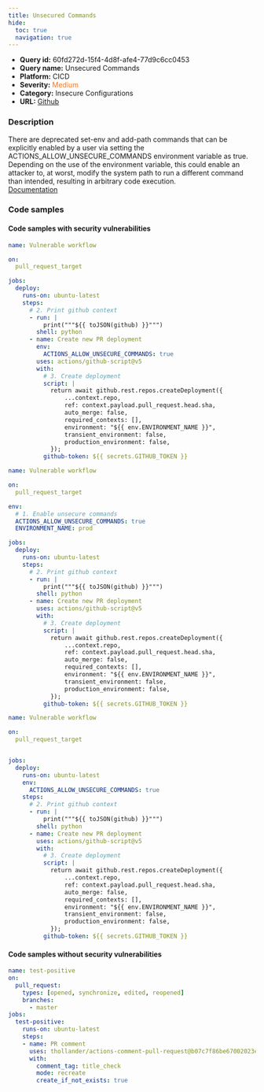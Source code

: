 ```yaml
---
title: Unsecured Commands
hide:
  toc: true
  navigation: true
---
```


<style>
  .highlight .hll {
    background-color: #ff171742;
  }
  .md-content {
    max-width: 1100px;
    margin: 0 auto;
  }
</style>

-   **Query id:** 60fd272d-15f4-4d8f-afe4-77d9c6cc0453
-   **Query name:** Unsecured Commands
-   **Platform:** CICD
-   **Severity:** <span style="color:#ff7213">Medium</span>
-   **Category:** Insecure Configurations
-   **URL:** [Github](https://github.com/Checkmarx/kics/tree/master/assets/queries/cicd/github/unsecured_commands)

### Description
There are deprecated set-env and add-path commands that can be explicitly enabled by a user via setting the ACTIONS_ALLOW_UNSECURE_COMMANDS environment variable as true. Depending on the use of the environment variable, this could enable an attacker to, at worst, modify the system path to run a different command than intended, resulting in arbitrary code execution.<br>
[Documentation](https://0xn3va.gitbook.io/cheat-sheets/ci-cd/github/actions#misuse-of-the-events-related-to-incoming-prs)

### Code samples
#### Code samples with security vulnerabilities
```yaml title="Positive test num. 1 - yaml file" hl_lines="16"
name: Vulnerable workflow

on:
  pull_request_target

jobs:
  deploy:
    runs-on: ubuntu-latest
    steps:
      # 2. Print github context
      - run: |
          print("""${{ toJSON(github) }}""")
        shell: python
      - name: Create new PR deployment
        env:
          ACTIONS_ALLOW_UNSECURE_COMMANDS: true
        uses: actions/github-script@v5
        with:
          # 3. Create deployment
          script: |
            return await github.rest.repos.createDeployment({
                ...context.repo,
                ref: context.payload.pull_request.head.sha,
                auto_merge: false,
                required_contexts: [],
                environment: "${{ env.ENVIRONMENT_NAME }}",
                transient_environment: false,
                production_environment: false,
            });
          github-token: ${{ secrets.GITHUB_TOKEN }}
```
```yaml title="Positive test num. 2 - yaml file" hl_lines="8"
name: Vulnerable workflow

on:
  pull_request_target

env:
  # 1. Enable unsecure commands
  ACTIONS_ALLOW_UNSECURE_COMMANDS: true
  ENVIRONMENT_NAME: prod

jobs:
  deploy:
    runs-on: ubuntu-latest
    steps:
      # 2. Print github context
      - run: |
          print("""${{ toJSON(github) }}""")
        shell: python
      - name: Create new PR deployment
        uses: actions/github-script@v5
        with:
          # 3. Create deployment
          script: |
            return await github.rest.repos.createDeployment({
                ...context.repo,
                ref: context.payload.pull_request.head.sha,
                auto_merge: false,
                required_contexts: [],
                environment: "${{ env.ENVIRONMENT_NAME }}",
                transient_environment: false,
                production_environment: false,
            });
          github-token: ${{ secrets.GITHUB_TOKEN }}
```
```yaml title="Positive test num. 3 - yaml file" hl_lines="11"
name: Vulnerable workflow

on:
  pull_request_target


jobs:
  deploy:
    runs-on: ubuntu-latest
    env:
      ACTIONS_ALLOW_UNSECURE_COMMANDS: true
    steps:
      # 2. Print github context
      - run: |
          print("""${{ toJSON(github) }}""")
        shell: python
      - name: Create new PR deployment
        uses: actions/github-script@v5
        with:
          # 3. Create deployment
          script: |
            return await github.rest.repos.createDeployment({
                ...context.repo,
                ref: context.payload.pull_request.head.sha,
                auto_merge: false,
                required_contexts: [],
                environment: "${{ env.ENVIRONMENT_NAME }}",
                transient_environment: false,
                production_environment: false,
            });
          github-token: ${{ secrets.GITHUB_TOKEN }}
```


#### Code samples without security vulnerabilities
```yaml title="Negative test num. 1 - yaml file"
name: test-positive
on:
  pull_request:
    types: [opened, synchronize, edited, reopened]
    branches: 
      - master
jobs:
  test-positive:
    runs-on: ubuntu-latest
    steps:
    - name: PR comment
      uses: thollander/actions-comment-pull-request@b07c7f86be67002023e6cb13f57df3f21cdd3411
      with:
        comment_tag: title_check
        mode: recreate
        create_if_not_exists: true
```
